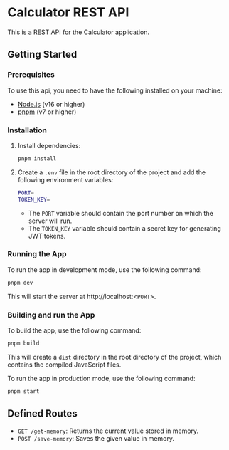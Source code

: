 # Calculator REST API

This is a REST API for the Calculator application.

## Getting Started

### Prerequisites

To use this api, you need to have the following installed on your machine:

- [Node.js](https://nodejs.org/en/download/) (v16 or higher)
- [pnpm](https://pnpm.io/installation) (v7 or higher)

### Installation

1. Install dependencies:

   ```bash
   pnpm install
   ```

2. Create a `.env` file in the root directory of the project and add the following environment variables:

   ```bash
   PORT=
   TOKEN_KEY=
   ```

   - The `PORT` variable should contain the port number on which the server will run.
   - The `TOKEN_KEY` variable should contain a secret key for generating JWT tokens.

### Running the App

To run the app in development mode, use the following command:

```bash
pnpm dev
```

This will start the server at http://localhost:<`PORT`>.

### Building and run the App

To build the app, use the following command:

```bash
pnpm build
```

This will create a `dist` directory in the root directory of the project, which contains the compiled JavaScript files.

To run the app in production mode, use the following command:

```bash
pnpm start
```

## Defined Routes

- `GET /get-memory`: Returns the current value stored in memory.
- `POST /save-memory`: Saves the given value in memory.
